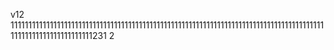 v12
111111111111111111111111111111111111111111111111111111111111111111111111111111111111111111111111111111111111111231&nbsp;2

